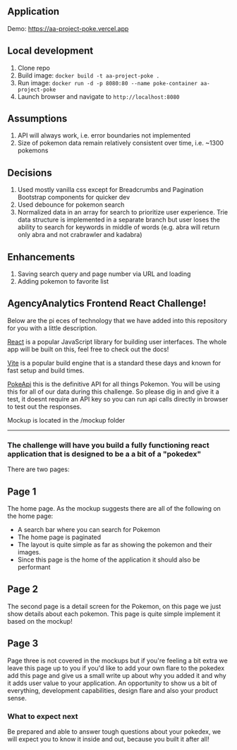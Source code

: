 ## Application

Demo: https://aa-project-poke.vercel.app

## Local development

1. Clone repo
2. Build image: `docker build -t aa-project-poke .`
3. Run image: `docker run -d -p 8080:80 --name poke-container aa-project-poke`
4. Launch browser and navigate to `http://localhost:8080`

## Assumptions
1. API will always work, i.e. error boundaries not implemented
2. Size of pokemon data remain relatively consistent over time, i.e. ~1300 pokemons

## Decisions
1. Used mostly vanilla css except for Breadcrumbs and Pagination Bootstrap components for quicker dev
2. Used debounce for pokemon search
3. Normalized data in an array for search to prioritize user experience. Trie data structure is implemented in a separate branch but user loses the ability to search for keywords in middle of words (e.g. abra will return only abra and not crabrawler and kadabra)


## Enhancements
1. Saving search query and page number via URL and loading
2. Adding pokemon to favorite list


## AgencyAnalytics Frontend React Challenge!

Below are the pi  eces of technology that we have added into this repository for you with a little description.

[React](https://reactjs.org/) is a popular JavaScript library for building user interfaces. The whole app will be built on this, feel free to check out the docs!

[Vite](https://vite.dev/) is a popular build engine that is a standard these days and known for fast setup and build times. 

[PokeApi](https://pokeapi.co/ ) this is the definitive API for all things Pokemon. You will be using this for all of our data during this challenge. So please dig in and give it a test, it doesnt require an API key so you can run api calls directly in browser to test out the responses. 

Mockup is located in the /mockup folder

---

### The challenge will have you build a fully functioning react application that is designed to be a a bit of a "pokedex"

There are two pages:

## Page 1 ##
The home page. As the mockup suggests there are all of the following on the home page:
- A search bar where you can search for Pokemon
- The home page is paginated
- The layout is quite simple as far as showing the pokemon and their images.
- Since this page is the home of the application it should also be performant

## Page 2 ##
The second page is a detail screen for the Pokemon, on this page we just show details about each pokemon. This page is quite simple implement it based on the mockup!

## Page 3 ##
Page three is not covered in the mockups but if you're feeling a bit extra we leave this page up to you if you'd like to add your own flare to the pokedex add this page and give us a small write up about why you added it and why it adds user value to your application. An opportunity to show us a bit of everything, development capabilities, design flare and also your product sense. 


### What to expect next ###

Be prepared and able to answer tough questions about your pokedex, we will expect you to know it inside and out, because you built it after all!


